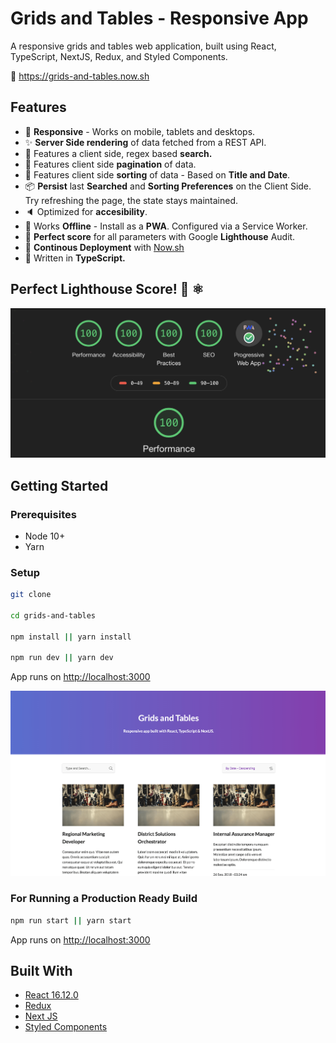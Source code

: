 # Grids and Tables - Responsive App
A responsive grids and tables web application, built using React, TypeScript, NextJS, Redux, and Styled Components. 

🚀 https://grids-and-tables.now.sh

## Features

- 📱 **Responsive** - Works on mobile, tablets and desktops.
- ✨ **Server Side rendering** of data fetched from a REST API.
- 📙 Features a client side, regex based **search.**
- 🚩 Features client side **pagination** of data.
- 📅 Features client side **sorting** of data - Based on **Title and Date**.
- 📦 **Persist** last **Searched** and **Sorting Preferences** on the Client Side. Try refreshing the page, the state stays maintained.
- 🔈 Optimized for **accesibility**. 
- 📴 Works **Offline** - Install as a **PWA**. Configured via a Service Worker.
- 🚗 **Perfect score** for all parameters with Google **Lighthouse** Audit.
- 🚀 **Continous Deployment** with [Now.sh](http://now.sh/)
- 📜 Written in **TypeScript.**

## Perfect Lighthouse Score! 🚀 ⚛️ 

<p align="center">
<a href="https://grids-and-tables.now.sh" target="_blank"><img src="public/images/google-audit.png" alt="Grids and Tables - Lighthouse Audit - Perfect Score!" title="Grids and Tables - Lighthouse Audit - Perfect Score!"></a>
<p>

## Getting Started

### Prerequisites

- Node 10+
- Yarn

### Setup

```bash
git clone

cd grids-and-tables

npm install || yarn install

npm run dev || yarn dev
```

App runs on [http://localhost:3000](http://localhost:3000)

<p align="center">
<a href="https://grids-and-tables.now.sh" target="_blank"><img src="public/images/app-screenshot.png" alt="Grids and Tables - Preview" title="Grids and Tables - Preview"></a>
</p>

### For Running a Production Ready Build

```bash
npm run start || yarn start
```

App runs on [http://localhost:3000](http://localhost:3000)

## Built With

- [React 16.12.0](https://reactjs.org/)
- [Redux](https://redux.js.org/)
- [Next JS](https://github.com/zeit/next.js)
- [Styled Components](https://www.styled-components.com/)
